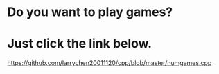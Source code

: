 # Do you want to play games?
# Just click the link below.
https://github.com/larrychen20011120/cpp/blob/master/numgames.cpp
